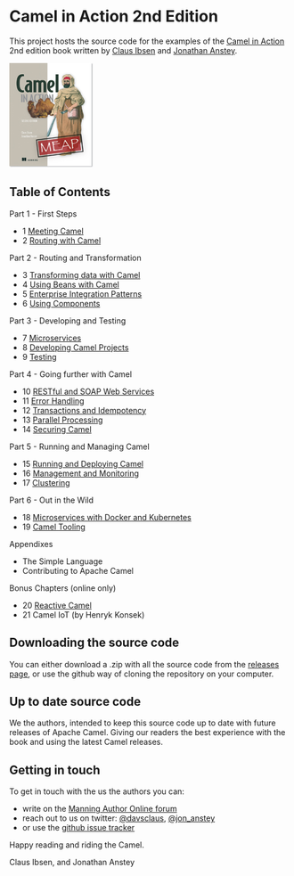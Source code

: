 Camel in Action 2nd Edition
===========================

This project hosts the source code for the examples of the [Camel in Action](https://www.manning.com/books/camel-in-action-second-edition) 2nd edition book written by [Claus Ibsen](https://twitter.com/davsclaus) and [Jonathan Anstey](https://twitter.com/jon_anstey). 

![Camel in Action 2nd ed cover](/docs/images/cia2_cover150.jpg?raw=true)


Table of Contents
-----------------

Part 1 - First Steps

- 1 [Meeting Camel](chapter1)
- 2 [Routing with Camel](chapter2)

Part 2 - Routing and Transformation

- 3 [Transforming data with Camel](chapter3)
- 4 [Using Beans with Camel](chapter4)
- 5 [Enterprise Integration Patterns](chapter5)
- 6 [Using Components](chapter6)

Part 3 - Developing and Testing

- 7 [Microservices](chapter7)
- 8 [Developing Camel Projects](chapter8)
- 9 [Testing](chapter9)

Part 4 - Going further with Camel

- 10 [RESTful and SOAP Web Services](chapter10)
- 11 [Error Handling](chapter11)
- 12 [Transactions and Idempotency](chapter12)
- 13 [Parallel Processing](chapter13)
- 14 [Securing Camel](chapter14)

Part 5 - Running and Managing Camel

- 15 [Running and Deploying Camel](chapter15)
- 16 [Management and Monitoring](chapter16)
- 17 [Clustering](chapter17)

Part 6 - Out in the Wild

- 18 [Microservices with Docker and Kubernetes](chapter18)
- 19 [Camel Tooling](chapter19)

Appendixes

- The Simple Language
- Contributing to Apache Camel

Bonus Chapters (online only)
- 20 [Reactive Camel](chapter20)
- 21 Camel IoT (by Henryk Konsek)


Downloading the source code
---------------------------

You can either download a .zip with all the source code from the [releases page](https://github.com/camelinaction/camelinaction2/releases), or use the github way of cloning the repository on your computer.


Up to date source code
----------------------

We the authors, intended to keep this source code up to date with future releases of Apache Camel. Giving our readers the best experience with the book and using the latest Camel releases. 


Getting in touch
----------------

To get in touch with the us the authors you can:

* write on the [Manning Author Online forum](https://forums.manning.com/forums/camel-in-action-second-edition)
* reach out to us on twitter: [@davsclaus](https://twitter.com/davsclaus), [@jon_anstey](https://twitter.com/jon_anstey)
* or use the [github issue tracker](https://github.com/camelinaction/camelinaction2/issues)


Happy reading and riding the Camel.

Claus Ibsen, and Jonathan Anstey
